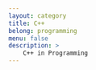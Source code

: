 ```yaml
---
layout: category
title: C++
belong: programming
menu: false
description: >
    C++ in Programming
---
```

<!--Yunmin made-->